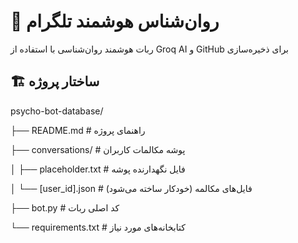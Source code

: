 # 🤖 روان‌شناس هوشمند تلگرام

ربات هوشمند روان‌شناسی با استفاده از Groq AI و GitHub برای ذخیره‌سازی

## 🏗️ ساختار پروژه

psycho-bot-database/

├── README.md # راهنمای پروژه

├── conversations/ # پوشه مکالمات کاربران

│ ├── placeholder.txt # فایل نگهدارنده پوشه

│ └── [user_id].json # فایل‌های مکالمه (خودکار ساخته می‌شود)

├── bot.py # کد اصلی ربات

└── requirements.txt # کتابخانه‌های مورد نیاز
